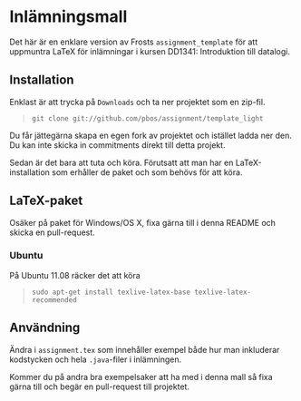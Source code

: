 # Inlämningsmall

Det här är en enklare version av Frosts `assignment_template` för att uppmuntra LaTeX för inlämningar i kursen DD1341: Introduktion till datalogi.

## Installation

Enklast är att trycka på `Downloads` och ta ner projektet som en zip-fil.

> `git clone git://github.com/pbos/assignment/template_light`

Du får jättegärna skapa en egen fork av projektet och istället ladda ner den. Du kan inte skicka in commitments direkt till detta projekt.

Sedan är det bara att tuta och köra. Förutsatt att man har en LaTeX-installation som erhåller de paket och som behövs för att köra.

## LaTeX-paket

Osäker på paket för Windows/OS X, fixa gärna till i denna README och skicka en pull-request.

### Ubuntu

På Ubuntu 11.08 räcker det att köra

> `sudo apt-get install texlive-latex-base texlive-latex-recommended`

## Användning

Ändra i `assignment.tex` som innehåller exempel både hur man inkluderar kodstycken och hela `.java`-filer i inlämningen.

Kommer du på andra bra exempelsaker att ha med i denna mall så fixa gärna till och begär en pull-request till projektet.
